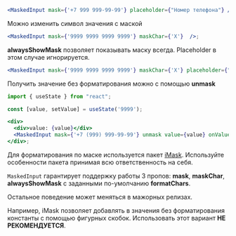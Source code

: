 ```jsx harmony
<MaskedInput mask={'+7 999 999-99-99'} placeholder={"Номер телефона"} />;
```

Можно изменить символ значения с маской
```jsx harmony
<MaskedInput mask={'9999 9999 9999 9999'} maskChar={'X'}  />;
```

**alwaysShowMask** позволяет показывать маску всегда. Placeholder в этом случае игнорируется.
```jsx harmony
<MaskedInput mask={'9999 9999 9999 9999'} maskChar={'X'} placeholder={"Номер карты"} />;
```

Получить значение без форматирования можно с помощью **unmask**
```jsx harmony
import { useState } from "react";

const [value, setValue] = useState('9999');

<div>
  <div>value: {value}</div>
  <MaskedInput mask={'+7 (999) 999-99-99'} unmask value={value} onValueChange={setValue} />
</div>;
```

Для форматирования по маске используется пакет [iMask](https://imask.js.org/). Используйте особенности пакета принимая всю ответственность на себя.

`MaskedInput` гарантирует поддержку работы 3 пропов:  **mask**, **maskChar**, **alwaysShowMask** с заданными по-умолчанию **formatChars**.

Остальное поведение может меняться в мажорных релизах.

Например, iMask позволяет добавлять в значения без форматирования константы с помощью фигурных скобок. Использовать этот вариант **НЕ РЕКОМЕНДУЕТСЯ**.
